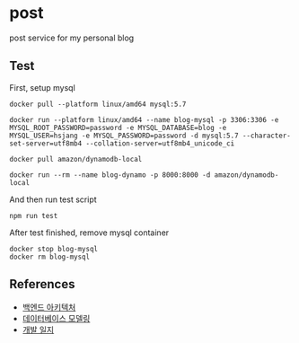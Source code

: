 # post

post service for my personal blog

## Test

First, setup mysql
```
docker pull --platform linux/amd64 mysql:5.7

docker run --platform linux/amd64 --name blog-mysql -p 3306:3306 -e MYSQL_ROOT_PASSWORD=password -e MYSQL_DATABASE=blog -e MYSQL_USER=hsjang -e MYSQL_PASSWORD=password -d mysql:5.7 --character-set-server=utf8mb4 --collation-server=utf8mb4_unicode_ci

docker pull amazon/dynamodb-local

docker run --rm --name blog-dynamo -p 8000:8000 -d amazon/dynamodb-local
```

And then run test script
```
npm run test
```

After test finished, remove mysql container
```
docker stop blog-mysql
docker rm blog-mysql
```

## References

- [백엔드 아키텍처](https://miro.com/app/board/o9J_laTyd80=/)
- [데이터베이스 모델링](https://www.erdcloud.com/d/XrM5reMPurCNBreWr)
- [개발 일지](https://blog.hoseung.me/categories/bdeb0874-b9e2-4fa5-b6af-9e07b6bd97ca/posts)
